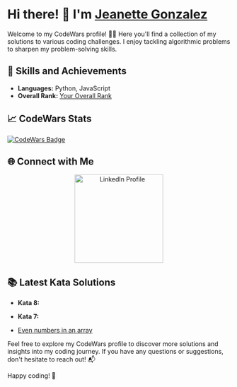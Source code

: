 # Hi there! 👋 I'm [Jeanette Gonzalez](https://www.codewars.com/users/Your_Username)

Welcome to my CodeWars profile! 👨‍💻 Here you'll find a collection of my solutions to various coding challenges. I enjoy tackling algorithmic problems to sharpen my problem-solving skills.

## 🚀 Skills and Achievements

- **Languages:** Python, JavaScript
- **Overall Rank:** [Your Overall Rank](https://www.codewars.com/users/_Jen_)

## 📈 CodeWars Stats

[![CodeWars Badge](https://www.codewars.com/users/_Jen_/badges/large)](https://www.codewars.com/users/_Jen_)

## 🌐 Connect with Me

<div align="center">
  <a href="https://www.linkedin.com/in/jeanetteglz/">
    <img src="https://content.linkedin.com/content/dam/me/business/en-us/amp/brand-site/v2/bg/LI-Logo.svg.original.svg" alt="LinkedIn Profile" width="200" height="auto">
  </a>
</div>

## 📚 Latest Kata Solutions

- **Kata 8:**


- **Kata 7:**
- [Even numbers in an array](/Kata7/EvenNumbers.js)


Feel free to explore my CodeWars profile to discover more solutions and insights into my coding journey. If you have any questions or suggestions, don't hesitate to reach out! 📬

Happy coding! 🚀
